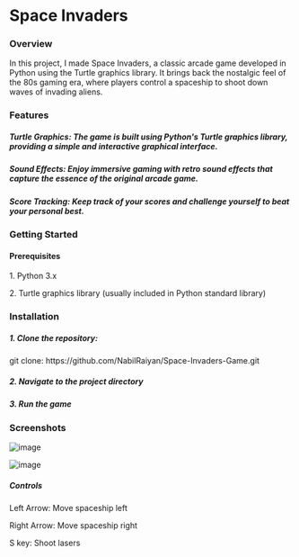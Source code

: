 <h1>Space Invaders</h1>

<h3>Overview</h3>
<p>In this project, I made Space Invaders, a classic arcade game developed in Python using the Turtle graphics library. It brings back the nostalgic feel of the 80s gaming era, where players control a spaceship to shoot down waves of invading aliens.</p>

<h3>Features</h3>
<h5>Turtle Graphics: The game is built using Python's Turtle graphics library, providing a simple and interactive graphical interface.</h5>
<h5>Sound Effects: Enjoy immersive gaming with retro sound effects that capture the essence of the original arcade game.</h5>
<h5>Score Tracking: Keep track of your scores and challenge yourself to beat your personal best.</h5>

<h3>Getting Started</h3>
<h4>Prerequisites</h4>
<p>1. Python 3.x</p>
<p>2. Turtle graphics library (usually included in Python standard library)</p>


<h3>Installation</h3>
<h5>1. Clone the repository:</h5>
<p>git clone: https://github.com/NabilRaiyan/Space-Invaders-Game.git</p>
<h5>2. Navigate to the project directory</h5>
<h5>3. Run the game</h5>


<h3>Screenshots</h3>

![image](https://github.com/NabilRaiyan/Space-Invaders-Game/assets/31074461/f03d581e-5deb-4e16-9cca-8bd15908a001)

![image](https://github.com/NabilRaiyan/Space-Invaders-Game/assets/31074461/b62db742-095e-46ce-a8e7-516d0b01fe56)



<h5>Controls</h5>
<p>Left Arrow: Move spaceship left</p>
<p>Right Arrow: Move spaceship right</p>
<p>S key: Shoot lasers</p>
